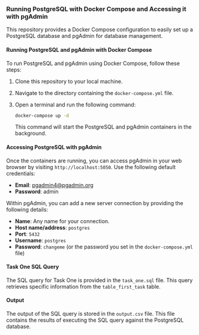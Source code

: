 ### Running PostgreSQL with Docker Compose and Accessing it with pgAdmin

This repository provides a Docker Compose configuration to easily set up a PostgreSQL database and pgAdmin for database management. 

#### Running PostgreSQL and pgAdmin with Docker Compose

To run PostgreSQL and pgAdmin using Docker Compose, follow these steps:

1. Clone this repository to your local machine.
2. Navigate to the directory containing the `docker-compose.yml` file.
3. Open a terminal and run the following command:

   ```bash
   docker-compose up -d
   ```

   This command will start the PostgreSQL and pgAdmin containers in the background.

#### Accessing PostgreSQL with pgAdmin

Once the containers are running, you can access pgAdmin in your web browser by visiting `http://localhost:5050`. Use the following default credentials:

- **Email**: pgadmin4@pgadmin.org
- **Password**: admin

Within pgAdmin, you can add a new server connection by providing the following details:

- **Name**: Any name for your connection.
- **Host name/address**: `postgres`
- **Port**: `5432`
- **Username**: `postgres`
- **Password**: `changeme` (or the password you set in the `docker-compose.yml` file)

#### Task One SQL Query

The SQL query for Task One is provided in the `task_one.sql` file. This query retrieves specific information from the `table_first_task` table.

#### Output

The output of the SQL query is stored in the `output.csv` file. This file contains the results of executing the SQL query against the PostgreSQL database.